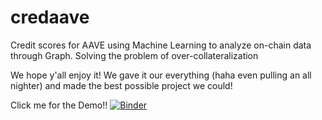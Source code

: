 # credaave
Credit scores for AAVE using Machine Learning to analyze on-chain data through Graph. Solving the problem of over-collateralization

We hope y'all enjoy it! We gave it our everything (haha even pulling an all nighter) and made the best possible project we could! 

Click me for the Demo!!
[![Binder](https://mybinder.org/badge_logo.svg)](https://mybinder.org/v2/gh/DicksonWu654/credaave/HEAD?urlpath=%2Fvoila%2Frender%2Fcredaave_final.ipynb)
